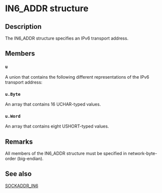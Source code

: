 # IN6_ADDR structure

## Description

The IN6_ADDR structure specifies an IPv6 transport address.

## Members

### `u`

A union that contains the following different representations of the IPv6 transport
address:

### `u.Byte`

An array that contains 16 UCHAR-typed values.

### `u.Word`

An array that contains eight USHORT-typed values.

## Remarks

All members of the IN6_ADDR structure must be specified in network-byte-order (big-endian).

## See also

[SOCKADDR_IN6](https://learn.microsoft.com/windows/win32/api/ws2ipdef/ns-ws2ipdef-sockaddr_in6_lh)